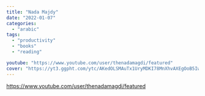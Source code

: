 ```yaml
---
title: "Nada Majdy"
date: "2022-01-07"
categories:
  - "arabic"
tags:
  - "productivity"
  - "books"
  - "reading"

youtube: "https://www.youtube.com/user/thenadamagdi/featured"
cover: "https://yt3.ggpht.com/ytc/AKedOLSMAuTx1UryMDKI78MnXhvAXEgOoB5IwviQticwpg=s88-c-k-c0x00ffffff-no-rj"
---
```


https://www.youtube.com/user/thenadamagdi/featured
